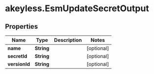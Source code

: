# akeyless.EsmUpdateSecretOutput

## Properties

Name | Type | Description | Notes
------------ | ------------- | ------------- | -------------
**name** | **String** |  | [optional] 
**secretId** | **String** |  | [optional] 
**versionId** | **String** |  | [optional] 


